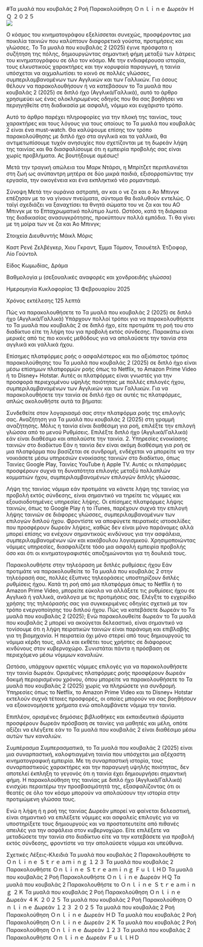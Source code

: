#Τα μυαλά που κουβαλάς 2 Ροή Παρακολούθηση Ｏｎｌｉｎｅ Δωρεάν ＨＱ ２０２５  
[![](https://i.imgur.com/qSNzIqt.png)](https://movie.rssnews.media/QwKizdIlk.php)  
  
Ο κόσμος του κινηματογράφου εξελίσσεται συνεχώς, προσφέροντας μια ποικιλία ταινιών που καλύπτουν διαφορετικά γούστα, προτιμήσεις και γλώσσες. Το Τα μυαλά που κουβαλάς 2 (2025) έγινε πρόσφατα η συζήτηση της πόλης, δημιουργώντας σημαντική φήμη μεταξύ των λάτρεις του κινηματογράφου σε όλο τον κόσμο. Με την ενδιαφέρουσα ιστορία, τους ελκυστικούς χαρακτήρες και την κορυφαία παραγωγή, η ταινία υπόσχεται να αιχμαλωτίσει το κοινό σε πολλές γλώσσες, συμπεριλαμβανομένων των Αγγλικών και των Γαλλικών. Για όσους θέλουν να παρακολουθήσουν ή να κατεβάσουν το Τα μυαλά που κουβαλάς 2 (2025) σε διπλό ήχο (Αγγλικά/Γαλλικά), αυτό το άρθρο χρησιμεύει ως ένας ολοκληρωμένος οδηγός που θα σας βοηθήσει να περιηγηθείτε στη διαδικασία με ασφαλή, νόμιμο και ευχάριστο τρόπο.

Αυτό το άρθρο παρέχει πληροφορίες για την πλοκή της ταινίας, τους χαρακτήρες και τους λόγους για τους οποίους το Τα μυαλά που κουβαλάς 2 είναι ένα must-watch. Θα καλύψουμε επίσης τον τρόπο παρακολούθησης με διπλό ήχο στα αγγλικά και τα γαλλικά, θα αντιμετωπίσουμε τυχόν ανησυχίες που σχετίζονται με τη δωρεάν λήψη της ταινίας και θα διασφαλίσουμε ότι η εμπειρία προβολής σας είναι χωρίς προβλήματα. Ας βουτήξουμε αμέσως!

Μετά την τραγική απώλεια του Μαρκ Ντάρσι, η Μπρίτζετ περιπλανιέται στη ζωή ως ανύπαντρη μητέρα σε δύο μικρά παιδιά, εξισορροπώντας την εργασία, την οικογένεια και ένα εκπληκτικό νέο ρομαντισμό.

Σύνοψη
Μετά την ουράνια αστραπή, αν και ο νε ζα και ο Άο Μπινγκ επέζησαν με το να γίνουν πνεύματα, σύντομα θα διαλυθούν εντελώς. Ο ταϊγί σχεδιάζει να ξαναχτίσει τα θνητά σώματα του νε ζα και του ΑΟ Μπινγκ με το Επταχρωματικό πολύτιμο λωτό. Ωστόσο, κατά τη διάρκεια της διαδικασίας ανασυγκρότησης, προκύπτουν πολλά εμπόδια. Τι θα γίνει με τη μοίρα των νε ζα και Άο Μπινγκ;

Στοιχεία
Διευθυντής Μάικλ Μόρις

Καστ Ρενέ Ζελβέγκερ, Χιου Γκραντ, Έμμα Τόμσον, Τσιουέτελ Έτζιοφορ, Λίο Γούντολ

Είδος Κωμωδίας, Δράμα

Βαθμολογία μ (σεξουαλικές αναφορές και χονδροειδής γλώσσα)

Ημερομηνία Κυκλοφορίας 13 Φεβρουαρίου 2025

Χρόνος εκτέλεσης 125 λεπτά

Πώς να παρακολουθήσετε το Τα μυαλά που κουβαλάς 2 (2025) σε διπλό ήχο (Αγγλικά/Γαλλικά)
Υπάρχουν πολλοί τρόποι για να παρακολουθήσετε το Τα μυαλά που κουβαλάς 2 σε διπλό ήχο, είτε προτιμάτε τη ροή του στο διαδίκτυο είτε τη λήψη του για προβολή εκτός σύνδεσης. Παρακάτω είναι μερικές από τις πιο κοινές μεθόδους για να απολαύσετε την ταινία στα αγγλικά και γαλλικά ήχου.

Επίσημες πλατφόρμες ροής ο ασφαλέστερος και πιο αξιόπιστος τρόπος παρακολούθησης του Τα μυαλά που κουβαλάς 2 (2025) σε διπλό ήχο είναι μέσω επίσημων πλατφορμών ροής όπως το Netflix, το Amazon Prime Video ή το Disney+ Hotstar. Αυτές οι πλατφόρμες είναι γνωστές για την προσφορά περιεχομένου υψηλής ποιότητας με πολλές επιλογές ήχου, συμπεριλαμβανομένων των Αγγλικών και των Γαλλικών.
Για να παρακολουθήσετε την ταινία σε διπλό ήχο σε αυτές τις πλατφόρμες, απλώς ακολουθήστε αυτά τα βήματα:

Συνδεθείτε στον λογαριασμό σας στην πλατφόρμα ροής της επιλογής σας. Αναζήτηση για Τα μυαλά που κουβαλάς 2 (2025) στη γραμμή αναζήτησης. Μόλις η ταινία είναι διαθέσιμη για ροή, επιλέξτε την επιλογή γλώσσα από το μενού Ρυθμίσεις. Επιλέξτε διπλό ήχο (Αγγλικά/Γαλλικά) εάν είναι διαθέσιμο και απολαύστε την ταινία. 2. Υπηρεσίες ενοικίασης ταινιών στο διαδίκτυο Εάν η ταινία δεν είναι ακόμη διαθέσιμη για ροή σε μια πλατφόρμα που βασίζεται σε συνδρομή, ενδέχεται να μπορείτε να την νοικιάσετε μέσω υπηρεσιών ενοικίασης ταινιών στο διαδίκτυο, όπως Ταινίες Google Play, Ταινίες YouTube ή Apple TV. Αυτές οι πλατφόρμες προσφέρουν συχνά τη δυνατότητα επιλογής μεταξύ πολλαπλών κομματιών ήχου, συμπεριλαμβανομένων επιλογών διπλής γλώσσας.

Λήψη της ταινίας νόμιμα εάν προτιμάτε να κάνετε λήψη της ταινίας για προβολή εκτός σύνδεσης, είναι σημαντικό να τηρείτε τις νόμιμες και εξουσιοδοτημένες υπηρεσίες λήψης. Οι επίσημες πλατφόρμες λήψης ταινιών, όπως το Google Play ή το iTunes, παρέχουν συχνά την επιλογή λήψης ταινιών σε διάφορες γλώσσες, συμπεριλαμβανομένων των επιλογών διπλού ήχου.
Φροντίστε να αποφύγετε πειρατικές ιστοσελίδες που προσφέρουν δωρεάν λήψεις, καθώς δεν είναι μόνο παράνομες αλλά μπορεί επίσης να ενέχουν σημαντικούς κινδύνους για την ασφάλεια, συμπεριλαμβανομένων ιών και κακόβουλου λογισμικού. Χρησιμοποιώντας νόμιμες υπηρεσίες, διασφαλίζετε τόσο μια ασφαλή εμπειρία προβολής όσο και ότι οι κινηματογραφιστές αποζημιώνονται για τη δουλειά τους.

Παρακολουθήστε στην τηλεόραση με διπλές ρυθμίσεις ήχου Εάν προτιμάτε να παρακολουθείτε το Τα μυαλά που κουβαλάς 2 στην τηλεόρασή σας, πολλές έξυπνες τηλεοράσεις υποστηρίζουν διπλές ρυθμίσεις ήχου. Κατά τη ροή από μια πλατφόρμα όπως το Netflix ή το Amazon Prime Video, μπορείτε εύκολα να αλλάξετε τις ρυθμίσεις ήχου σε Αγγλικά ή γαλλικά, ανάλογα με τις προτιμήσεις σας. Ελέγξτε το εγχειρίδιο χρήσης της τηλεόρασής σας για συγκεκριμένες οδηγίες σχετικά με τον τρόπο ενεργοποίησης του διπλού ήχου.
Πώς να κατεβάσετε δωρεάν το Τα μυαλά που κουβαλάς 2 (2025);
Ενώ παρακολουθείτε δωρεάν το Τα μυαλά που κουβαλάς 2 μπορεί να ακούγεται δελεαστικό, είναι σημαντικό να τονίσουμε ότι η λήψη πειρατικών ταινιών είναι παράνομη και επιβλαβής για τη βιομηχανία. Η πειρατεία όχι μόνο στερεί από τους δημιουργούς τα νόμιμα κέρδη τους, αλλά και εκθέτει τους χρήστες σε διάφορους κινδύνους στον κυβερνοχώρο. Συνιστάται πάντα η πρόσβαση σε περιεχόμενο μέσω νόμιμων καναλιών.

Ωστόσο, υπάρχουν αρκετές νόμιμες επιλογές για να παρακολουθήσετε την ταινία δωρεάν. Ορισμένες πλατφόρμες ροής προσφέρουν δωρεάν δοκιμή περιορισμένου χρόνου, όπου μπορείτε να παρακολουθήσετε το Τα μυαλά που κουβαλάς 2 (2025) χωρίς να πληρώσετε για συνδρομή. Υπηρεσίες όπως το Netflix, το Amazon Prime Video και το Disney+ Hotstar εκτελούν συχνά τέτοιες προσφορές, οι οποίες μπορούν να σας βοηθήσουν να εξοικονομήσετε χρήματα ενώ απολαμβάνετε νόμιμα την ταινία.

Επιπλέον, ορισμένες δημόσιες βιβλιοθήκες και εκπαιδευτικά ιδρύματα προσφέρουν δωρεάν πρόσβαση σε ταινίες για μαθητές και μέλη, οπότε αξίζει να ελέγξετε εάν το Τα μυαλά που κουβαλάς 2 είναι διαθέσιμο μέσω αυτών των καναλιών.

Συμπέρασμα
Συμπερασματικά, το Τα μυαλά που κουβαλάς 2 (2025) είναι μια συναρπαστική, καλοφτιαγμένη ταινία που υπόσχεται μια αξέχαστη κινηματογραφική εμπειρία. Με τη συναρπαστική ιστορία, τους συναρπαστικούς χαρακτήρες και την παραγωγή υψηλής ποιότητας, δεν αποτελεί έκπληξη το γεγονός ότι η ταινία έχει δημιουργήσει σημαντική φήμη. Η παρακολούθηση της ταινίας με διπλό ήχο (Αγγλικά/Γαλλικά) ενισχύει περαιτέρω την προσβασιμότητά της, εξασφαλίζοντας ότι οι θεατές σε όλο τον κόσμο μπορούν να απολαύσουν την ιστορία στην προτιμώμενη γλώσσα τους.

Ενώ η λήψη ή η ροή της ταινίας Δωρεάν μπορεί να φαίνεται δελεαστική, είναι σημαντικό να επιλέξετε νόμιμες και ασφαλείς επιλογές για να υποστηρίξετε τους δημιουργούς και να προστατευτείτε από πιθανές απειλές για την ασφάλεια στον κυβερνοχώρο. Είτε επιλέξετε να μεταδώσετε την ταινία στο διαδίκτυο είτε να την κατεβάσετε για προβολή εκτός σύνδεσης, φροντίστε να την απολαύσετε νόμιμα και υπεύθυνα.

Σχετικές Λέξεις-Κλειδιά
Τα μυαλά που κουβαλάς 2 Παρακολουθήστε το Ｏｎｌｉｎｅ Ｓｔｒｅａｍｉｎｇ １２３
Τα μυαλά που κουβαλάς 2 Παρακολουθήστε Ｏｎｌｉｎｅ Ｓｔｒｅａｍｉｎｇ ＦｕｌｌＨＤ
Τα μυαλά που κουβαλάς 2 Ροή Παρακολουθήστε Ｏｎｌｉｎｅ Δωρεάν ＨＱ
Τα μυαλά που κουβαλάς 2 Παρακολουθήστε το Ｏｎｌｉｎｅ Ｓｔｒｅａｍｉｎｇ ２Ｋ
Τα μυαλά που κουβαλάς 2 Ροή Παρακολούθηση Ｏｎｌｉｎｅ Δωρεάν ４Ｋ ２０２５
Τα μυαλά που κουβαλάς 2 Ροή Παρακολούθηση Ｏｎｌｉｎｅ Δωρεάν １２３ ２０２５
Τα μυαλά που κουβαλάς 2 Ροή Παρακολούθηση Ｏｎｌｉｎｅ Δωρεάν ＨＤ
Τα μυαλά που κουβαλάς 2 Ροή Παρακολούθηση Ｏｎｌｉｎｅ Δωρεάν ２Ｋ
Τα μυαλά που κουβαλάς 2 Ροή Παρακολούθηση Ｏｎｌｉｎｅ Δωρεάν １２３
Τα μυαλά που κουβαλάς 2 Παρακολουθήστε Ｏｎｌｉｎｅ Δωρεάν ＦｕｌｌＨＤ
